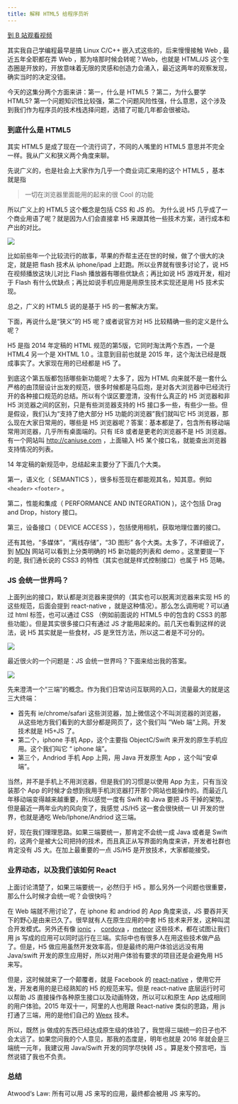 ```yaml
---
title: 解释 HTML5 给程序员听
---
```


[到 B 站观看视频](https://www.bilibili.com/video/BV185411x7ft/)

其实我自己学编程最早是搞 Linux C/C++ 嵌入式这些的，后来慢慢接触 Web
  , 最近五年全职都在弄 Web ，那为啥那时候会转呢？Web，也就是 HTML/JS 这个生态圈是开放的，开放意味着无限的灵感和创造力会涌入，最近这两年的观察发现，确实当时的决定没错。

今天的这集分两个方面来讲：第一，什么是 HTML5 ？第二，为什么要学 HTML5? 第一个问题知识性比较强，第二个问题风险性强，什么意思，这个涉及到我们作为程序员的技术栈选择问题，选错了可能几年都会很被动。

### 到底什么是 HTML5

其实 HTML5 是成了现在一个流行词了，不同的人嘴里的 HTML5 意思并不完全一样。我从广义和狭义两个角度来聊。

先说广义的，也是社会上大家作为几乎一个商业词汇来用的这个 HTML5 ，基本就是指

>一切在浏览器里面能用的起来的很 Cool 的功能

所以广义上的 HTML5 这个概念是包括 CSS 和 JS 的。 为什么说 H5 几乎成了一个商业用语了呢？就是因为人们会直接拿 H5 来跟其他一些技术方案，进行成本和产出的对比。

![](http://7xrsqb.com1.z0.glb.clouddn.com/171-jobs-flash.png)

比如前些年一个比较流行的故事，苹果的乔帮主还在世的时候，做了个很大的决定，就是把 flash 技术从 iphone/ipad 上赶跑。所以业界就有很多讨论了，说 H5 在视频播放这块儿对比 Flash 播放器有哪些优缺点；再比如说 H5 游戏开发，相对于 Flash 有什么优缺点；再比如说手机应用是用原生技术实现还是用 H5 技术实现。

总之，广义的 HTML5 说的是基于 H5 的一套解决方案。

下面，再说什么是“狭义”的 H5 呢？或者说官方对 H5 比较精确一些的定义是什么呢？

H5 是指 2014 年定稿的 HTML 规范的第5版，它同时淘汰两个东西，一个是 HTML4 另一个是 XHTML 1.0 。注意到目前也就是 2015 年，这个淘汰已经是既成事实了。大家现在用的已经都是 H5 了。

到底这个第五版都包括哪些新功能呢？太多了，因为 HTML 向来就不是一套什么严格的由顶层设计出发的规范，很多时候都是马后炮，是对各大浏览器中已经流行开的各种接口规范的总结。所以有个误区要澄清，没有什么真正的 H5 浏览器和非 H5 浏览器之间的区别，只是有些浏览器支持的 H5 接口多一些，有些少一些。但是假设，我们认为“支持了绝大部分 H5 功能的浏览器”我们就叫它 H5 浏览器，那么现在大家日常用的，哪些是 H5 浏览器呢？答案：基本都是了，包含所有移动端常用浏览器，几乎所有桌面端的。只有 IE8 或者是更老的浏览器不是 H5 浏览器。有一个网站叫 <http://caniuse.com> ，上面输入 H5 某个接口名，就能查出浏览器支持情况的列表。


14 年定稿的新规范中，总结起来主要分了下面几个大类。

第一，语义化（ SEMANTICS ），很多标签现在都能观其名，知其意。例如 `<header>` `<footer>` 。

第二，性能和集成（ PERFORMANCE AND INTEGRATION )，这个包括 Drag and Drop，history 接口。

第三，设备接口（ DEVICE ACCESS ），包括使用相机，获取地理位置的接口。

还有其他，“多媒体”，“离线存储”，“3D 图形” 各个大类。太多了，不详细说了，到 [MDN](https://developer.mozilla.org/en-US/docs/Web/Guide/HTML/HTML5) 网站可以看到上分类明确的 H5 新功能的列表和 demo 。这里要提一下的是, 我们通长说的 CSS3 的特性（其实也就是样式控制接口）也属于 H5 范畴。

### JS 会统一世界吗？

上面列出的接口，默认都是浏览器来提供的（其实也可以脱离浏览器来实现 H5 的这些规范，后面会提到 react-native ，就是这种情况）。那么怎么调用呢？可以通过 html 标签，也可以通过 CSS （例如前面说的 HTML5 中的包含的 CSS3 的那些功能）。但是其实很多接口只有通过 JS 才能用起来的。前几天也看到这样的说法，说 H5 其实就是一些食材，JS 是烹饪方法，所以这二者是不可分的。

![](http://7xrsqb.com1.z0.glb.clouddn.com/171-h5-js.png)


最近很火的一个问题是：JS 会统一世界吗？下面来给出我的答案。

![](http://7xrsqb.com1.z0.glb.clouddn.com/171-3-end.png)

先来澄清一个“三端”的概念。作为我们日常访问互联网的入口，流量最大的就是这三大终端：

- 首先有 ie/chrome/safari 这些浏览器，加上微信这个不叫浏览器的浏览器，从这些地方我们看到的大部分都是网页了，这个我们叫 ”Web 端“上网。开发技术就是 H5+JS 了。
- 第二个，iphone 手机 App，这个主要指 ObjectC/Swift 来开发的原生手机应用。这个我们叫它 “ iphone 端”。
- 第三个，Andriod 手机 App 上网，用 Java 开发原生 App ，这个叫“安卓端”。

当然，并不是手机上不用浏览器，但是我们的习惯是以使用 App 为主，只有当没装那个 App 的时候才会想到我用手机浏览器打开那个网站也能操作的。而最近几年移动端变得越来越重要，所以感觉一度有 Swift 和 Java 要把 JS 干掉的架势。但是最近一两年业内的风向变了，我感觉 JS/H5 这一套会很快统一 UI 开发的世界，也就是通吃 Web/Iphone/Andriod 这三端。

好，现在我们理理思路。如果三端要统一，那肯定不会统一成 Java 或者是 Swift 的，这两个是被大公司把持的技术，而且真正从写界面的角度来讲，开发者社群也肯定没有 JS 大。在加上最重要的一点 JS/H5 是开放技术，大家都能接受。

### 业界动态，以及我们该如何 React

上面讨论清楚了，如果三端要统一，必然归于 H5 。那么另外一个问题也很重要，那么什么时候才会统一呢？会很快吗？

在 Web 端就不用讨论了，在 iphone 和 andriod 的 App 角度来谈，JS 要吞并天下的野心是由来已久了。很早就有人在原生应用的中套 H5 技术来开发，这种叫混合开发模式。另外还有像 [ionic](http://ionicframework.com/) ， [cordova](https://cordova.apache.org/) ，[meteor](https://www.meteor.com/) 这些技术，都在试图让我们用 js 写成的应用可以同时运行在三端。实际中也有很多人在用这些技术做产品了。但是，H5 做应用虽然开发效率高，但是最终的用户体验远远没有用 Java/swift 开发的原生应用好，所以对用户体验有要求的项目还是会避免用 H5 来写。

但是，这时候就来了一个颠覆者，就是 Facebook 的 [react-native](https://facebook.github.io/react-native/) ，使用它开发，开发者用的是已经熟知的 H5 的规范来写。但是 react-native 底层运行时可以帮助 JS 直接操作各种原生接口以及动画特效，所以可以和原生 App 达成相同的用户体验。2015 年双十一，阿里的人也用跟 React-native 类似的思路，用 js 打通了三端，用的是他们自己的 [Weex](https://github.com/amfe/article/issues/14) 技术。

所以，既然 js 做成的东西已经达成原生级的体验了，我觉得三端统一的日子也不会太远了。如果您问我的个人意见，那我的态度是，明年也就是 2016 年就会是三端统一元年，我建议用 Java/Swift 开发的同学尽快转 JS 。算是发个预言吧，当然说错了我也不负责。

### 总结

Atwood‘s Law: 所有可以用 JS 来写的应用，最终都会被用 JS 来写的。

